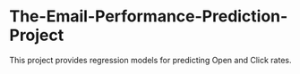 # The-Email-Performance-Prediction-Project
This project provides regression models for predicting Open and Click rates.
